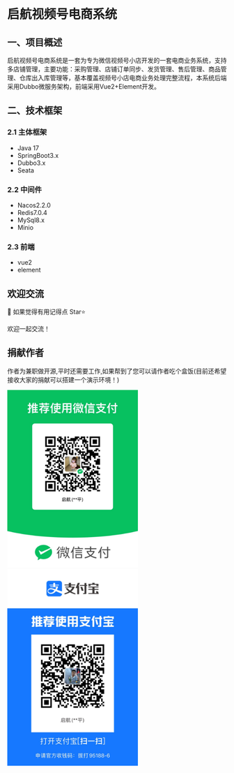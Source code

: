﻿# 启航视频号电商系统

## 一、项目概述

启航视频号电商系统是一套为专为微信视频号小店开发的一套电商业务系统，支持多店铺管理，主要功能：采购管理、店铺订单同步、发货管理、售后管理、商品管理、仓库出入库管理等，基本覆盖视频号小店电商业务处理完整流程，本系统后端采用Dubbo微服务架构，前端采用Vue2+Element开发。


## 二、技术框架
### 2.1 主体框架
+ Java 17
+ SpringBoot3.x
+ Dubbo3.x
+ Seata

### 2.2 中间件
+ Nacos2.2.0
+ Redis7.0.4
+ MySql8.x
+ Minio

### 2.3 前端
+ vue2
+ element



## 欢迎交流



💖 如果觉得有用记得点 Star⭐


欢迎一起交流！



## 捐献作者
作者为兼职做开源,平时还需要工作,如果帮到了您可以请作者吃个盒饭(目前还希望接收大家的捐献可以搭建一个演示环境！)


<img src="./weixinzhifu.jpg" width="300px" />
<img src="./zhifubao.jpg" width="300px" />
